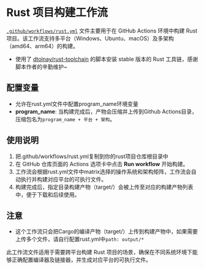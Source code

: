# Rust 项目构建工作流

 [`.github/workflows/rust.yml`](.github/workflows/rust.yml) 文件主要用于在 GitHub Actions 环境中构建 Rust 项目。该工作流支持多平台（Windows、Ubuntu、macOS）及多架构（amd64、arm64）的构建。
- 使用了 [dtolnay/rust-toolchain](https://github.com/dtolnay/rust-toolchain) 的脚本安装 stable 版本的 Rust 工具链，感谢脚本作者的辛勤维护~

## 配置变量

- 允许在rust.yml文件中配置program_name环境变量
- **program_name**: 当构建完成后，产物会压缩并上传到Github Actions目录，压缩包名为`program_name + 平台 + 架构`。

## 使用说明

1. 把.github/workflows/rust.yml复制到你的rust项目仓库根目录中
2. 在 GitHub 仓库页面的 Actions 选项卡中点击 **Run workflow** 开始构建。
3. 工作流会根据rust.yml文件中matrix选择的操作系统和架构矩阵，工作流会自动执行并构建对应平台的可执行文件。
4. 构建完成后，指定目录构建产物（target/）会被上传至对应的构建产物列表中，便于下载和后续使用。

## 注意
- 这个工作流只会把Cargo的编译产物（target/）上传到构建产物中，如果需要上传多个文件，请自行配置rust.yml中`path: output/*`

此工作流文件适用于需要跨平台构建 Rust 项目的场景，确保在不同系统环境下能够正确配置编译器及链接器，并生成对应平台的可执行文件。
